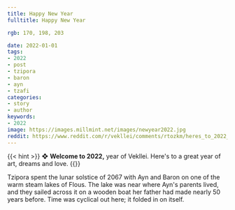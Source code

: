 ```yaml
---
title: Happy New Year
fulltitle: Happy New Year

rgb: 170, 198, 203

date: 2022-01-01
tags: 
- 2022
- post
- tzipora
- baron
- ayn
- tzafi
categories:
- story
- author
keywords:
- 2022
image: https://images.millmint.net/images/newyear2022.jpg
reddit: https://www.reddit.com/r/vekllei/comments/rtozkm/heres_to_2022_year_of_vekllei/
---
```


{{< hint >}}
❖ **Welcome to 2022,** year of Vekllei. Here's to a great year of art, dreams and love.
{{</hint>}}

Tzipora spent the lunar solstice of 2067 with Ayn and Baron on one of the warm steam lakes of Flous. The lake was near where Ayn's parents lived, and they sailed across it on a wooden boat her father had made nearly 50 years before. Time was cyclical out here; it folded in on itself.
